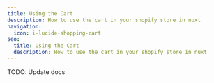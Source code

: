 ```yaml
---
title: Using the Cart
description: How to use the cart in your shopify store in nuxt
navigation:
  icon: i-lucide-shopping-cart
seo:
  title: Using the Cart
  description: How to use the cart in your shopify store in nuxt
---
```


TODO: Update docs
